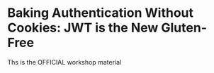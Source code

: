 # Baking Authentication Without Cookies: JWT is the New Gluten-Free

Ths is the OFFICIAL workshop material
